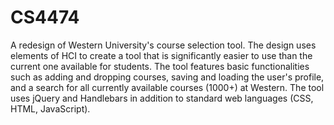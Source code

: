 # CS4474
A redesign of Western University's course selection tool. The design uses elements of HCI to create a tool that is significantly easier to use than the current one available for students. The tool features basic functionalities such as adding and dropping courses, saving and loading the user's profile, and a search for all currently available courses (1000+) at Western. The tool uses jQuery and Handlebars in addition to standard web languages (CSS, HTML, JavaScript).
